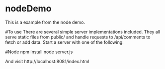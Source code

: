 # nodeDemo
 This is a example from the node demo.

#To use
There are several simple server implementations included. They all serve static files from public/ and handle requests to /api/comments to fetch or add data. Start a server with one of the following:

#Node
npm install
node server.js


And visit http://localhost:8081/index.html
